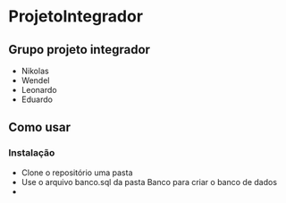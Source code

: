 # ProjetoIntegrador
## Grupo projeto integrador
* Nikolas
* Wendel
* Leonardo
* Eduardo

## Como usar 
### Instalação
* Clone o repositório uma pasta
* Use o arquivo banco.sql da pasta Banco para criar o banco de dados
* 


